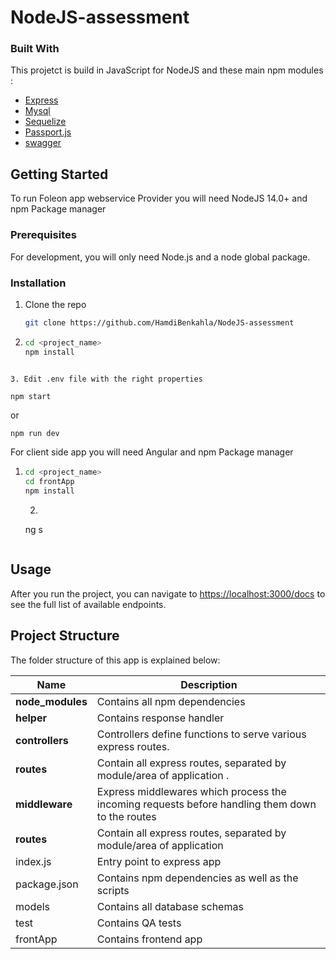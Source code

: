 # NodeJS-assessment

### Built With

This projetct is build in JavaScript for NodeJS and these main npm modules :

-   [Express](https://expressjs.com/)
-   [Mysql](https://www.mysql.com/)
-   [Sequelize](https://sequelize.org/)
-   [Passport.js](http://www.passportjs.org/)
-   [swagger](https://swagger.io/)

<!-- GETTING STARTED -->

## Getting Started

To run Foleon app webservice Provider you will need NodeJS 14.0+ and npm Package manager

### Prerequisites

For development, you will only need Node.js and a node global package.

### Installation

1. Clone the repo
    ```sh
    git clone https://github.com/HamdiBenkahla/NodeJS-assessment
    ```
2. ```sh
   cd <project_name>
   npm install
   ```

````

3. Edit .env file with the right properties

npm start 
````

or

```sh
npm run dev
```

For client side app you will need Angular and npm Package manager

1. ```sh
   cd <project_name>
   cd frontApp
   npm install
   ```
   2. ```sh
   ng s
   ```

<!-- USAGE EXAMPLES -->

## Usage

After you run the project, you can navigate to [https://localhost:3000/docs](http://localhost:3000/docs) to see the full list of available endpoints.

## Project Structure

The folder structure of this app is explained below:

| Name             | Description                                                                                     |
| ---------------- | ----------------------------------------------------------------------------------------------- |
| **node_modules** | Contains all npm dependencies                                                                   |
| **helper**       | Contains response handler                                                                       |                                   
| **controllers**  | Controllers define functions to serve various express routes.                                   |
| **routes**       | Contain all express routes, separated by module/area of application .                           |
| **middleware**   | Express middlewares which process the incoming requests before handling them down to the routes |
| **routes**       | Contain all express routes, separated by module/area of application                             |
| index.js         | Entry point to express app                                                                      |
| package.json     | Contains npm dependencies as well as the scripts                                                |
| models           | Contains all database schemas                                                                   |
| test             | Contains QA tests                                                                               |
| frontApp         | Contains frontend app                                                                           |
